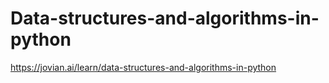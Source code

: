 # Data-structures-and-algorithms-in-python
https://jovian.ai/learn/data-structures-and-algorithms-in-python
